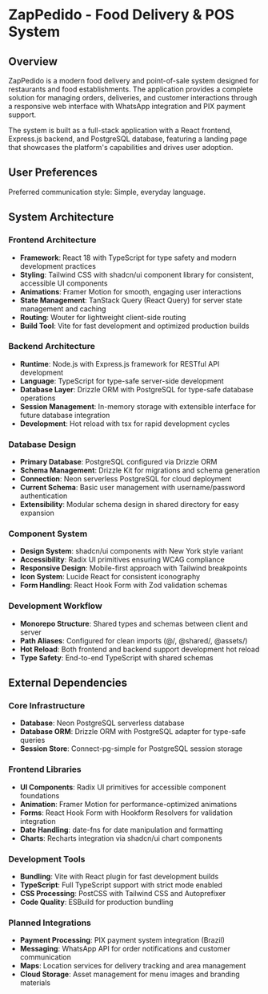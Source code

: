 # ZapPedido - Food Delivery & POS System

## Overview

ZapPedido is a modern food delivery and point-of-sale system designed for restaurants and food establishments. The application provides a complete solution for managing orders, deliveries, and customer interactions through a responsive web interface with WhatsApp integration and PIX payment support.

The system is built as a full-stack application with a React frontend, Express.js backend, and PostgreSQL database, featuring a landing page that showcases the platform's capabilities and drives user adoption.

## User Preferences

Preferred communication style: Simple, everyday language.

## System Architecture

### Frontend Architecture
- **Framework**: React 18 with TypeScript for type safety and modern development practices
- **Styling**: Tailwind CSS with shadcn/ui component library for consistent, accessible UI components
- **Animations**: Framer Motion for smooth, engaging user interactions
- **State Management**: TanStack Query (React Query) for server state management and caching
- **Routing**: Wouter for lightweight client-side routing
- **Build Tool**: Vite for fast development and optimized production builds

### Backend Architecture
- **Runtime**: Node.js with Express.js framework for RESTful API development
- **Language**: TypeScript for type-safe server-side development
- **Database Layer**: Drizzle ORM with PostgreSQL for type-safe database operations
- **Session Management**: In-memory storage with extensible interface for future database integration
- **Development**: Hot reload with tsx for rapid development cycles

### Database Design
- **Primary Database**: PostgreSQL configured via Drizzle ORM
- **Schema Management**: Drizzle Kit for migrations and schema generation
- **Connection**: Neon serverless PostgreSQL for cloud deployment
- **Current Schema**: Basic user management with username/password authentication
- **Extensibility**: Modular schema design in shared directory for easy expansion

### Component System
- **Design System**: shadcn/ui components with New York style variant
- **Accessibility**: Radix UI primitives ensuring WCAG compliance
- **Responsive Design**: Mobile-first approach with Tailwind breakpoints
- **Icon System**: Lucide React for consistent iconography
- **Form Handling**: React Hook Form with Zod validation schemas

### Development Workflow
- **Monorepo Structure**: Shared types and schemas between client and server
- **Path Aliases**: Configured for clean imports (@/, @shared/, @assets/)
- **Hot Reload**: Both frontend and backend support development hot reload
- **Type Safety**: End-to-end TypeScript with shared schemas

## External Dependencies

### Core Infrastructure
- **Database**: Neon PostgreSQL serverless database
- **Database ORM**: Drizzle ORM with PostgreSQL adapter for type-safe queries
- **Session Store**: Connect-pg-simple for PostgreSQL session storage

### Frontend Libraries
- **UI Components**: Radix UI primitives for accessible component foundations
- **Animation**: Framer Motion for performance-optimized animations
- **Forms**: React Hook Form with Hookform Resolvers for validation integration
- **Date Handling**: date-fns for date manipulation and formatting
- **Charts**: Recharts integration via shadcn/ui chart components

### Development Tools
- **Bundling**: Vite with React plugin for fast development builds
- **TypeScript**: Full TypeScript support with strict mode enabled
- **CSS Processing**: PostCSS with Tailwind CSS and Autoprefixer
- **Code Quality**: ESBuild for production bundling

### Planned Integrations
- **Payment Processing**: PIX payment system integration (Brazil)
- **Messaging**: WhatsApp API for order notifications and customer communication
- **Maps**: Location services for delivery tracking and area management
- **Cloud Storage**: Asset management for menu images and branding materials